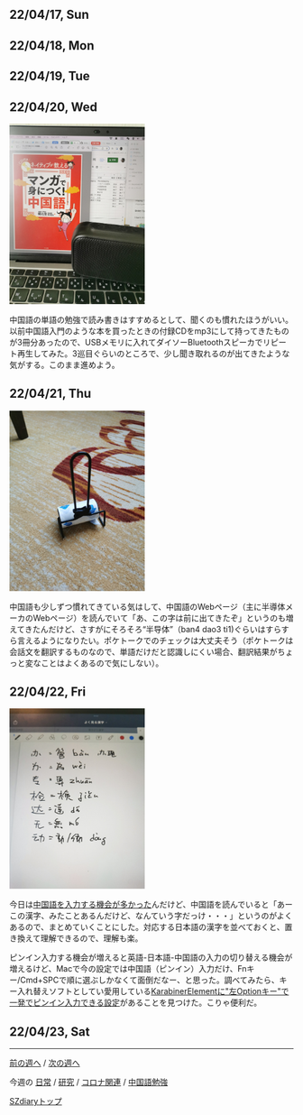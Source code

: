 ## 22/04/17, Sun


## 22/04/18, Mon


## 22/04/19, Tue


## 22/04/20, Wed

<img src="https://github.com/akita11/SZdiary/blob/main/diary/photo/2022-04-20_15.33.05.jpg" width="240px">

中国語の単語の勉強で読み書きはすすめるとして、聞くのも慣れたほうがいい。以前中国語入門のような本を買ったときの付録CDをmp3にして持ってきたものが3冊分あったので、USBメモリに入れてダイソーBluetoothスピーカでリピート再生してみた。3巡目ぐらいのところで、少し聞き取れるのが出てきたような気がする。このまま進めよう。


## 22/04/21, Thu

<img src="https://github.com/akita11/SZdiary/blob/main/diary/photo/2022-04-21_16.37.34.jpg" width="240px">

中国語も少しずつ慣れてきている気はして、中国語のWebページ（主に半導体メーカのWebページ）を読んでいて「あ、この字は前に出てきたぞ」というのも増えてきたんだけど、さすがにそろそろ“半导体”（ban4 dao3 ti1)ぐらいはすらすら言えるようになりたい。ポケトークでのチェックは大丈夫そう（ポケトークは会話文を翻訳するものなので、単語だけだと認識しにくい場合、翻訳結果がちょっと変なことはよくあるので気にしない）。


## 22/04/22, Fri

<img src="https://github.com/akita11/SZdiary/blob/main/diary/photo/2022-04-22_18.32.14.jpg" width="240px">

今日は[中国語を入力する機会が多かった](https://github.com/akita11/SZdiary/blob/main/diary/research/2204-4.md)んだけど、中国語を読んでいると「あーこの漢字、みたことあるんだけど、なんていう字だっけ・・・」というのがよくあるので、まとめていくことにした。対応する日本語の漢字を並べておくと、置き換えて理解できるので、理解も楽。

ピンイン入力する機会が増えると英語-日本語-中国語の入力の切り替える機会が増えるけど、Macで今の設定では中国語（ピンイン）入力だけ、Fnキー/Cmd+SPCで順に選ぶしかなくて面倒だなー、と思った。調べてみたら、キー入れ替えソフトとしてい愛用している[KarabinerElementに"左Optionキー"で一発でピンイン入力できる設定](https://ke-complex-modifications.pqrs.org)があることを見つけた。こりゃ便利だ。


## 22/04/23, Sat


***

[前の週へ](2204-3.md) /
[次の週へ](2204-5.md)

今週の
[日常](../diary/2204-4.md) /
[研究](../research/2204-4.md) /
[コロナ関連](../covid19/2204-4.md) / 
[中国語勉強](../chinese/2204-4.md)

[SZdiaryトップ](../../README.md)




